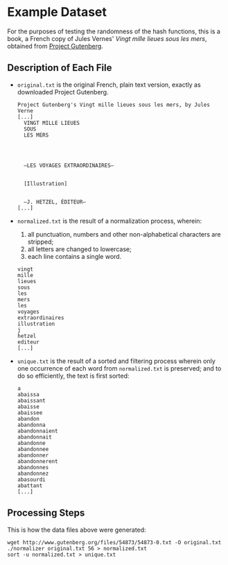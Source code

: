# Example Dataset

For the purposes of testing the randomness of the hash functions, this is a book, a French copy of Jules Vernes' *Vingt mille lieues sous les mers*, obtained from [Project Gutenberg](http://www.gutenberg.org/ebooks/54873).

## Description of Each File

- `original.txt` is the original French, plain text version, exactly as downloaded Project Gutenberg.
    ```text
    Project Gutenberg's Vingt mille lieues sous les mers, by Jules Verne
    [...]
      VINGT MILLE LIEUES
      SOUS
      LES MERS




      —LES VOYAGES EXTRAORDINAIRES—


      [Illustration]


      —J. HETZEL, ÉDITEUR—
    [...]
    ```

- `normalized.txt` is the result of a normalization process, wherein:
    1. all punctuation, numbers and other non-alphabetical characters are stripped;
    2. all letters are changed to lowercase;
    3. each line contains a single word.
    ```text
    vingt
    mille
    lieues
    sous
    les
    mers
    les
    voyages
    extraordinaires
    illustration
    j
    hetzel
    editeur
    [...]
    ```
- `unique.txt` is the result of a sorted and filtering process wherein only one occurrence of each word from `normalized.txt` is preserved; and to do so efficiently, the text is first sorted:
    ```text
    a
    abaissa
    abaissant
    abaisse
    abaissee
    abandon
    abandonna
    abandonnaient
    abandonnait
    abandonne
    abandonnee
    abandonner
    abandonnerent
    abandonnes
    abandonnez
    abasourdi
    abattant
    [...]
    ```

## Processing Steps

This is how the data files above were generated:

```shell
wget http://www.gutenberg.org/files/54873/54873-0.txt -O original.txt
./normalizer original.txt 56 > normalized.txt
sort -u normalized.txt > unique.txt
```
